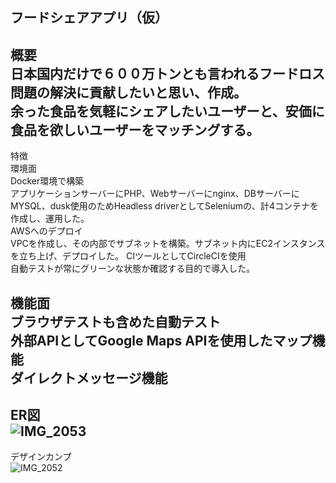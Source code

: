 フードシェアアプリ（仮）
----

概要  
日本国内だけで６００万トンとも言われるフードロス問題の解決に貢献したいと思い、作成。  
余った食品を気軽にシェアしたいユーザーと、安価に食品を欲しいユーザーをマッチングする。  
----

特徴  
環境面  
Docker環境で構築  
 アプリケーションサーバーにPHP、Webサーバーにnginx、DBサーバーにMYSQL、dusk使用のためHeadless driverとしてSeleniumの、計4コンテナを作成し、運用した。  
AWSへのデプロイ  
 VPCを作成し、その内部でサブネットを構築。サブネット内にEC2インスタンスを立ち上げ、デプロイした。
CIツールとしてCircleCIを使用  
 自動テストが常にグリーンな状態か確認する目的で導入した。

機能面  
ブラウザテストも含めた自動テスト  
外部APIとしてGoogle Maps APIを使用したマップ機能  
ダイレクトメッセージ機能  
----

ER図  
![IMG_2053](https://user-images.githubusercontent.com/59130395/82132871-8de19200-981f-11ea-8f5a-ecf0cc7f83a5.JPG)  
----

デザインカンプ  
![IMG_2052](https://user-images.githubusercontent.com/59130395/82132870-85895700-981f-11ea-9cb1-f9b2f750f185.JPG)  
